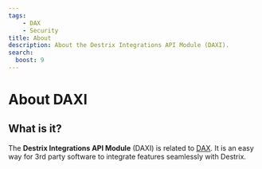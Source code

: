 ```yaml
---
tags:
    - DAX
    - Security
title: About
description: About the Destrix Integrations API Module (DAXI).
search:
  boost: 9
---
```

# About DAXI

## What is it?
The **Destrix Integrations API Module** (DAXI) is related to [DAX](https://docs.destrix.app/DAX/about/). It is an easy way for 3rd party software to integrate features seamlessly with Destrix.